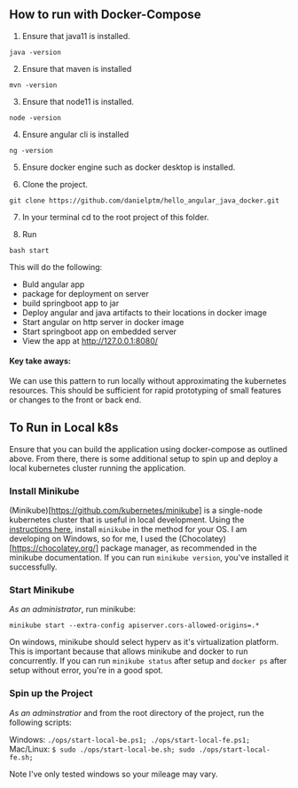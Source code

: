 ## How to run with Docker-Compose

1. Ensure that java11 is installed.
```
java -version
```

2. Ensure that maven is installed
```
mvn -version
```
3. Ensure that node11 is installed.
```
node -version
```

4. Ensure angular cli is installed
```
ng -version
```

5. Ensure docker engine such as docker desktop is installed.

6. Clone the project.

```
git clone https://github.com/danielptm/hello_angular_java_docker.git
```

7. In your terminal cd to the root project of this folder.

8. Run
```
bash start
```
This will do the following:
- Buld angular app
- package for deployment on server
- build springboot app to jar
- Deploy angular and java artifacts to their locations in docker image
- Start angular on http server in docker image
- Start springboot app on embedded server
- View the app at http://127.0.0.1:8080/

#### Key take aways:
We can use this pattern to run locally without approximating the kubernetes resources.  This should be sufficient for rapid prototyping of small features or changes to the front or back end.

## To Run in Local k8s

Ensure that you can build the application using docker-compose as outlined above.  From there, there is some additional setup to spin up and deploy a local kubernetes cluster running the application.

### Install Minikube

(Minikube)[https://github.com/kubernetes/minikube] is a single-node kubernetes cluster that is useful in local development.  Using the [instructions here](https://kubernetes.io/docs/tasks/tools/install-minikube/), install `minikube` in the method for your OS.  I am developing on Windows, so for me, I used the (Chocolatey)[https://chocolatey.org/] package manager, as recommended in the minikube documentation.  If you can run `minikube version`, you've installed it successfully.

### Start Minikube

*As an administrator*, run minikube:

`minikube start --extra-config apiserver.cors-allowed-origins=.*`

On windows, minikube should select hyperv as it's virtualization platform.  This is important because that allows minikube and docker to run concurrently.  If you can run `minikube status` after setup and `docker ps` after setup without error, you're in a good spot.

### Spin up the Project

*As an adminstratior* and from the root directory of the project, run the following scripts:

Windows: `./ops/start-local-be.ps1; ./ops/start-local-fe.ps1;`
Mac/Linux: `$ sudo ./ops/start-local-be.sh; sudo ./ops/start-local-fe.sh;`

Note I've only tested windows so your mileage may vary.

